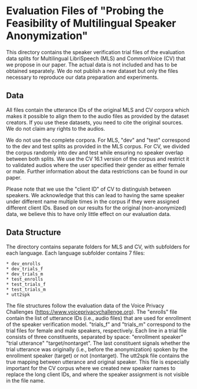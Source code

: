 # Evaluation Files of "Probing the Feasibility of Multilingual Speaker Anonymization"

This directory contains the speaker verification trial files of the evaluation data splits for Multilingual LibriSpeech (MLS) and CommonVoice (CV) that we propose in our paper. The actual data is not included and has to be obtained separately. We do not publish a new dataset but only the files necessary to reproduce our data preparation and experiments.

## Data
All files contain the utterance IDs of the original MLS and CV corpora which makes it possible to align them to the audio files as provided by the dataset creators. If you use these datasets, you need to cite the original sources. We do not claim any rights to the audios.

We do not use the complete corpora. For MLS, "dev" and "test" correspond to the dev and test splits as provided in the MLS corpus. For CV, we divided the corpus randomly into dev and test while ensuring no speaker overlap between both splits. We use the CV 16.1 version of the corpus and restrict it to validated audios where the user specified their gender as either female or male. Further information about the data restrictions can be found in our paper.

Please note that we use the "client ID" of CV to distinguish between speakers. We acknowledge that this can lead to having the same speaker under different name multiple times in the corpus if they were assigned different client IDs. Based on our results for the original (non-anonymized) data, we believe this to have only little effect on our evaluation data.


## Data Structure
The directory contains separate folders for MLS and CV, with subfolders for each language. Each language subfolder contains 7 files:

    * dev_enrolls
    * dev_trials_f
    * dev_trials_m
    * test_enrolls
    * test_trials_f
    * test_trials_m
    * utt2spk

The file structures follow the evaluation data of the Voice Privacy Challenges (https://www.voiceprivacychallenge.org). 
The "enrolls" file contain the list of utterance IDs (i.e., audio files) that are used for enrollment of the speaker verification model. 
"trials_f" and "trials_m" correspond to the trial files for female and male speakers, respectively. Each line in a trial file consists of three constituents, separated by space: "enrollment speaker" "trial utterance" "target/nontarget". The last constituent signals whether the trial utterance was originally (i.e., before the anonymization) spoken by the enrollment speaker (target) or not (nontarget). 
The utt2spk file contains the true mapping between utterance and original speaker. This file is especially important for the CV corpus where we created new speaker names to replace the long client IDs, and where the speaker assignment is not visible in the file name.
